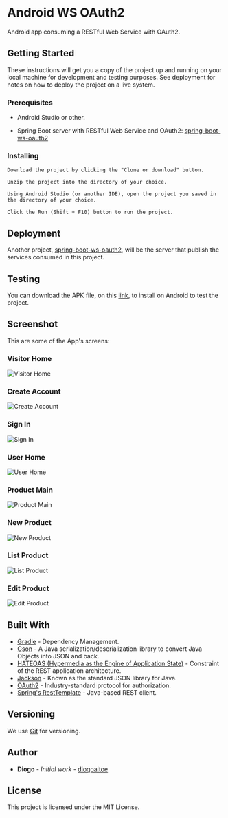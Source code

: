 # Android WS OAuth2

Android app consuming a RESTful Web Service with OAuth2.

## Getting Started

These instructions will get you a copy of the project up and running on your local machine for development and testing purposes. See deployment for notes on how to deploy the project on a live system.

### Prerequisites


* Android Studio or other.

* Spring Boot server with RESTful Web Service and OAuth2: [spring-boot-ws-oauth2](https://github.com/diogoaltoe/spring-boot-ws-oauth2)


### Installing


```
Download the project by clicking the "Clone or download" button.
```
```
Unzip the project into the directory of your choice.
```
```
Using Android Studio (or another IDE), open the project you saved in the directory of your choice.
```
```
Click the Run (Shift + F10) button to run the project.

```


## Deployment

Another project, [spring-boot-ws-oauth2](https://github.com/diogoaltoe/spring-boot-ws-oauth2), will be the server that publish the services consumed in this project.


## Testing

You can download the APK file, on this [link](https://github.com/diogoaltoe/android-ws-oauth2/blob/master/apk/), to install on Android to test the project.


## Screenshot

This are some of the App's screens:

### Visitor Home

![Visitor Home](screenshot/01-visitor-home.jpg)

### Create Account

![Create Account](screenshot/02-create-account.jpg)

### Sign In

![Sign In](screenshot/03-sign-in.jpg)

### User Home

![User Home](screenshot/04-user-home.jpg)

### Product Main

![Product Main](screenshot/05-product-main.jpg)

### New Product

![New Product](screenshot/06-new-product.jpg)

### List Product

![List Product](screenshot/07-list-product.jpg)

### Edit Product

![Edit Product](screenshot/08-edit-product.jpg)


## Built With

* [Gradle](https://gradle.org/) - Dependency Management.
* [Gson](https://github.com/google/gson) - A Java serialization/deserialization library to convert Java Objects into JSON and back.
* [HATEOAS (Hypermedia as the Engine of Application State)](https://spring.io/understanding/HATEOAS) - Constraint of the REST application architecture.
* [Jackson](https://github.com/FasterXML/jackson) - Known as the standard JSON library for Java.
* [OAuth2](https://oauth.net/2/) - Industry-standard protocol for authorization.
* [Spring's RestTemplate](https://docs.spring.io/autorepo/docs/spring-android/1.0.x/reference/html/rest-template.html) - Java-based REST client.

## Versioning

We use [Git](https://git-scm.com/) for versioning.

## Author

* **Diogo** - *Initial work* - [diogoaltoe](https://github.com/diogoaltoe)

## License

This project is licensed under the MIT License.
